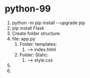 # python-99



1. python -m pip install --upgrade pip
2. pip install Flask
3. Create folder structure:
4. file: app.py
   1. Folder: templates:
      1. --> index.html
   2. Folder: Static:
      1. --> style.css
5. 
6. 